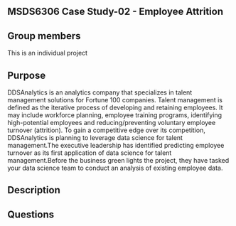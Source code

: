 ## MSDS6306 Case Study-02 - Employee Attrition

## Group members

This is an individual project 

## Purpose

DDSAnalytics is an analytics company that specializes in talent management solutions for Fortune 100 companies. Talent management is defined as the iterative process of developing and retaining employees. It may include workforce planning, employee training programs, identifying high-potential employees and reducing/preventing voluntary employee turnover (attrition). To gain a competitive edge over its competition, DDSAnalytics is planning to leverage data science for talent management.The executive leadership has identified predicting employee turnover as its first application of data science for talent management.Before the business green lights the project, they have tasked your data science team to conduct an analysis of existing employee data.

## Description



## Questions 
